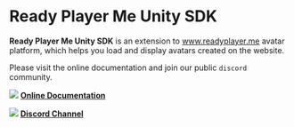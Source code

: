 # Ready Player Me Unity SDK

**Ready Player Me Unity SDK** is an extension to www.readyplayer.me avatar platform, which helps you load and display avatars created on the website.

Please visit the online documentation and join our public `discord` community.

![](https://i.imgur.com/zGamwPM.png) **[Online Documentation]( https://readyplayer.me/docs )**

![](https://i.imgur.com/FgbNsPN.png) **[Discord Channel]( https://discord.gg/9veRUu2 )**
